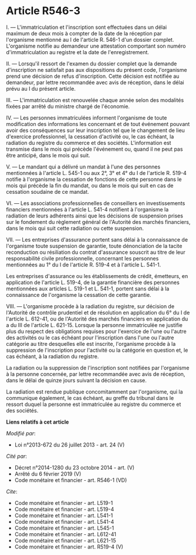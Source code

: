 # Article R546-3

I. ― L'immatriculation et l'inscription sont effectuées dans un délai maximum de deux mois à compter de la date de la
réception par l'organisme mentionné au I de l'article R. 546-1 d'un dossier complet. L'organisme notifie au demandeur une
attestation comportant son numéro d'immatriculation au registre et la date de l'enregistrement. 

II. ― Lorsqu'il ressort de l'examen du dossier complet que la demande d'inscription ne satisfait pas aux dispositions du
présent code, l'organisme prend une décision de refus d'inscription. Cette décision est notifiée au demandeur, par lettre
recommandée avec avis de réception, dans le délai prévu au I du présent article. 

III. ― L'immatriculation est renouvelée chaque année selon des modalités fixées par arrêté du ministre chargé de l'économie. 

IV. ― Les personnes immatriculées informent l'organisme de toute modification des informations les concernant et de tout
événement pouvant avoir des conséquences sur leur inscription tel que le changement de lieu d'exercice professionnel, la
cessation d'activité ou, le cas échéant, la radiation du registre du commerce et des sociétés. L'information est transmise
dans le mois qui précède l'événement ou, quand il ne peut pas être anticipé, dans le mois qui suit. 

V. ― Le mandant qui a délivré un mandat à l'une des personnes mentionnées à l'article L. 545-1 ou aux 2°, 3° et 4° du I de
l'article R. 519-4 notifie à l'organisme la cessation de fonctions de cette personne dans le mois qui précède la fin du
mandat, ou dans le mois qui suit en cas de cessation soudaine de ce mandat. 

VI. ― Les associations professionnelles de conseillers en investissements financiers mentionnées à l'article L. 541-4
notifient à l'organisme la radiation de leurs adhérents ainsi que les décisions de suspension prises sur le fondement du
règlement général de l'Autorité des marchés financiers, dans le mois qui suit cette radiation ou cette suspension. 

VII. ― Les entreprises d'assurance portent sans délai à la connaissance de l'organisme toute suspension de garantie, toute
dénonciation de la tacite reconduction ou résiliation du contrat d'assurance souscrit au titre de leur responsabilité civile
professionnelle, concernant les personnes mentionnées au 1° du I de l'article R. 519-4 et à l'article L. 541-1. 

Les entreprises d'assurance ou les établissements de crédit, émetteurs, en application de l'article L. 519-4, de la garantie
financière des personnes mentionnées aux articles L. 519-1 et L. 541-1, portent sans délai à la connaissance de l'organisme
la cessation de cette garantie. 

VIII. ― L'organisme procède à la radiation du registre, sur décision de l'Autorité de contrôle prudentiel et de résolution en
application du 6° du I de l'article L. 612-41, ou de l'Autorité des marchés financiers en application du a du III de
l'article L. 621-15. Lorsque la personne immatriculée ne justifie plus du respect des obligations requises pour l'exercice de
l'une ou l'autre des activités ou le cas échéant pour l'inscription dans l'une ou l'autre catégorie au titre desquelles elle
est inscrite, l'organisme procède à la suppression de l'inscription pour l'activité ou la catégorie en question et, le cas
échéant, à la radiation du registre. 

La radiation ou la suppression de l'inscription sont notifiées par l'organisme à la personne concernée, par lettre
recommandée avec avis de réception, dans le délai de quinze jours suivant la décision en cause. 

La radiation est rendue publique concomitamment par l'organisme, qui la communique également, le cas échéant, au greffe du
tribunal dans le ressort duquel la personne est immatriculée au registre du commerce et des sociétés.

**Liens relatifs à cet article**

_Modifié par_:

  - Loi n°2013-672 du 26 juillet 2013 - art. 24 (V)

_Cité par_:

  - Décret n°2014-1280 du 23 octobre 2014 - art. (V)
  - Arrêté du 6 février 2019 (V)
  - Code monétaire et financier - art. R546-1 (VD)

_Cite_:

  - Code monétaire et financier - art. L519-1
  - Code monétaire et financier - art. L519-4
  - Code monétaire et financier - art. L541-1
  - Code monétaire et financier - art. L541-4
  - Code monétaire et financier - art. L545-1
  - Code monétaire et financier - art. L612-41
  - Code monétaire et financier - art. L621-15
  - Code monétaire et financier - art. R519-4 (V)
